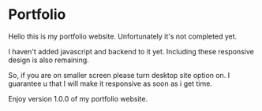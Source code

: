 # Portfolio

Hello this is my portfolio website. Unfortunately it's not completed yet.

I haven't added javascript and backend to it yet. 
Including these responsive design is also remaining.

So, if you are on smaller screen please turn desktop site option on. I guarantee u that I will make it responsive as soon as i get time.  

Enjoy version 1.0.0 of my portfolio website. 
